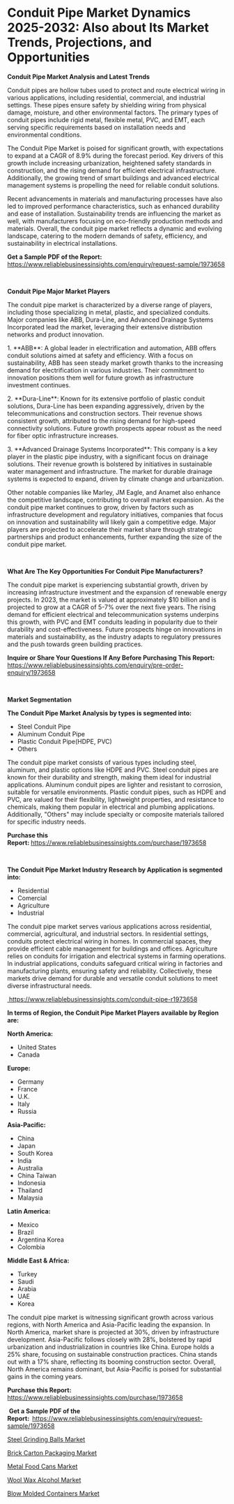 <p><h1>Conduit Pipe Market Dynamics 2025-2032: Also about Its Market Trends, Projections, and Opportunities</h1></p><p><strong>Conduit Pipe Market Analysis and Latest Trends</strong></p>
<p><p>Conduit pipes are hollow tubes used to protect and route electrical wiring in various applications, including residential, commercial, and industrial settings. These pipes ensure safety by shielding wiring from physical damage, moisture, and other environmental factors. The primary types of conduit pipes include rigid metal, flexible metal, PVC, and EMT, each serving specific requirements based on installation needs and environmental conditions.</p><p>The Conduit Pipe Market is poised for significant growth, with expectations to expand at a CAGR of 8.9% during the forecast period. Key drivers of this growth include increasing urbanization, heightened safety standards in construction, and the rising demand for efficient electrical infrastructure. Additionally, the growing trend of smart buildings and advanced electrical management systems is propelling the need for reliable conduit solutions.</p><p>Recent advancements in materials and manufacturing processes have also led to improved performance characteristics, such as enhanced durability and ease of installation. Sustainability trends are influencing the market as well, with manufacturers focusing on eco-friendly production methods and materials. Overall, the conduit pipe market reflects a dynamic and evolving landscape, catering to the modern demands of safety, efficiency, and sustainability in electrical installations.</p></p>
<p><strong>Get a Sample PDF of the Report:&nbsp;</strong> <a href="https://www.reliablebusinessinsights.com/enquiry/request-sample/1973658?utm_campaign=117&utm_medium=2&utm_source=Github&utm_content=ia&utm_term=01042025&utm_id=conduit-pipe">https://www.reliablebusinessinsights.com/enquiry/request-sample/1973658</a></p>
<p>&nbsp;</p>
<p><strong>Conduit Pipe Major Market Players</strong></p>
<p><p>The conduit pipe market is characterized by a diverse range of players, including those specializing in metal, plastic, and specialized conduits. Major companies like ABB, Dura-Line, and Advanced Drainage Systems Incorporated lead the market, leveraging their extensive distribution networks and product innovation.</p><p>1. **ABB**: A global leader in electrification and automation, ABB offers conduit solutions aimed at safety and efficiency. With a focus on sustainability, ABB has seen steady market growth thanks to the increasing demand for electrification in various industries. Their commitment to innovation positions them well for future growth as infrastructure investment continues.</p><p>2. **Dura-Line**: Known for its extensive portfolio of plastic conduit solutions, Dura-Line has been expanding aggressively, driven by the telecommunications and construction sectors. Their revenue shows consistent growth, attributed to the rising demand for high-speed connectivity solutions. Future growth prospects appear robust as the need for fiber optic infrastructure increases.</p><p>3. **Advanced Drainage Systems Incorporated**: This company is a key player in the plastic pipe industry, with a significant focus on drainage solutions. Their revenue growth is bolstered by initiatives in sustainable water management and infrastructure. The market for durable drainage systems is expected to expand, driven by climate change and urbanization.</p><p>Other notable companies like Marley, JM Eagle, and Anamet also enhance the competitive landscape, contributing to overall market expansion. As the conduit pipe market continues to grow, driven by factors such as infrastructure development and regulatory initiatives, companies that focus on innovation and sustainability will likely gain a competitive edge. Major players are projected to accelerate their market share through strategic partnerships and product enhancements, further expanding the size of the conduit pipe market.</p></p>
<p>&nbsp;</p>
<p><strong>What Are The Key Opportunities For Conduit Pipe Manufacturers?</strong></p>
<p><p>The conduit pipe market is experiencing substantial growth, driven by increasing infrastructure investment and the expansion of renewable energy projects. In 2023, the market is valued at approximately $10 billion and is projected to grow at a CAGR of 5-7% over the next five years. The rising demand for efficient electrical and telecommunication systems underpins this growth, with PVC and EMT conduits leading in popularity due to their durability and cost-effectiveness. Future prospects hinge on innovations in materials and sustainability, as the industry adapts to regulatory pressures and the push towards green building practices.</p></p>
<p><strong>Inquire or Share Your Questions If Any Before Purchasing This Report:</strong> <a href="https://www.reliablebusinessinsights.com/enquiry/pre-order-enquiry/1973658?utm_campaign=117&utm_medium=2&utm_source=Github&utm_content=ia&utm_term=01042025&utm_id=conduit-pipe">https://www.reliablebusinessinsights.com/enquiry/pre-order-enquiry/1973658</a></p>
<p>&nbsp;</p>
<p><strong>Market Segmentation</strong></p>
<p><strong>The Conduit Pipe Market Analysis by types is segmented into:</strong></p>
<p><ul><li>Steel Conduit Pipe</li><li>Aluminum Conduit Pipe</li><li>Plastic Conduit Pipe(HDPE, PVC)</li><li>Others</li></ul></p>
<p><p>The conduit pipe market consists of various types including steel, aluminum, and plastic options like HDPE and PVC. Steel conduit pipes are known for their durability and strength, making them ideal for industrial applications. Aluminum conduit pipes are lighter and resistant to corrosion, suitable for versatile environments. Plastic conduit pipes, such as HDPE and PVC, are valued for their flexibility, lightweight properties, and resistance to chemicals, making them popular in electrical and plumbing applications. Additionally, "Others" may include specialty or composite materials tailored for specific industry needs.</p></p>
<p><strong>Purchase this Report:&nbsp;</strong><a href="https://www.reliablebusinessinsights.com/purchase/1973658?utm_campaign=117&utm_medium=2&utm_source=Github&utm_content=ia&utm_term=01042025&utm_id=conduit-pipe">https://www.reliablebusinessinsights.com/purchase/1973658</a></p>
<p>&nbsp;</p>
<p><strong>The Conduit Pipe Market Industry Research by Application is segmented into:</strong></p>
<p><ul><li>Residential</li><li>Comercial</li><li>Agriculture</li><li>Industrial</li></ul></p>
<p><p>The conduit pipe market serves various applications across residential, commercial, agricultural, and industrial sectors. In residential settings, conduits protect electrical wiring in homes. In commercial spaces, they provide efficient cable management for buildings and offices. Agriculture relies on conduits for irrigation and electrical systems in farming operations. In industrial applications, conduits safeguard critical wiring in factories and manufacturing plants, ensuring safety and reliability. Collectively, these markets drive demand for durable and versatile conduit solutions to meet diverse infrastructural needs.</p></p>
<p><a href="https://www.reliablebusinessinsights.com/conduit-pipe-r1973658?utm_campaign=117&utm_medium=2&utm_source=Github&utm_content=ia&utm_term=01042025&utm_id=conduit-pipe">&nbsp;https://www.reliablebusinessinsights.com/conduit-pipe-r1973658</a></p>
<p><strong>In terms of Region, the Conduit Pipe Market Players available by Region are:</strong></p>
<p>
    <p> <strong> North America: </strong>
        <ul>
            <li>United States</li>
            <li>Canada</li>
        </ul>
        </p> 
    <p> <strong> Europe: </strong>
        <ul>
            <li>Germany</li>
            <li>France</li>
            <li>U.K.</li>
            <li>Italy</li>
            <li>Russia</li>
        </ul>
        </p> 
    <p> <strong> Asia-Pacific: </strong>
        <ul>
            <li>China</li>
            <li>Japan</li>
            <li>South Korea</li>
            <li>India</li>
            <li>Australia</li>
            <li>China Taiwan</li>
            <li>Indonesia</li>
            <li>Thailand</li>
            <li>Malaysia</li>
        </ul>
        </p> 
    <p> <strong> Latin America: </strong>
        <ul>
            <li>Mexico</li>
            <li>Brazil</li>
            <li>Argentina Korea</li>
            <li>Colombia</li>
        </ul>
        </p> 
    <p> <strong> Middle East & Africa: </strong>
        <ul>
            <li>Turkey</li>
            <li>Saudi</li>
            <li>Arabia</li>
            <li>UAE</li>
            <li>Korea</li>
        </ul>
    </p>
    </p>
<p><p>The conduit pipe market is witnessing significant growth across various regions, with North America and Asia-Pacific leading the expansion. In North America, market share is projected at 30%, driven by infrastructure development. Asia-Pacific follows closely with 28%, bolstered by rapid urbanization and industrialization in countries like China. Europe holds a 25% share, focusing on sustainable construction practices. China stands out with a 17% share, reflecting its booming construction sector. Overall, North America remains dominant, but Asia-Pacific is poised for substantial gains in the coming years.</p></p>
<p><strong>Purchase this Report: </strong><a href="https://www.reliablebusinessinsights.com/purchase/1973658?utm_campaign=117&utm_medium=2&utm_source=Github&utm_content=ia&utm_term=01042025&utm_id=conduit-pipe">https://www.reliablebusinessinsights.com/purchase/1973658</a></p>
<p>&nbsp;<strong>Get a Sample PDF of the Report:&nbsp;&nbsp;</strong><a href="https://www.reliablebusinessinsights.com/enquiry/request-sample/1973658?utm_campaign=117&utm_medium=2&utm_source=Github&utm_content=ia&utm_term=01042025&utm_id=conduit-pipe">https://www.reliablebusinessinsights.com/enquiry/request-sample/1973658</a></p>
<p><strong></strong></p>
<p><p><a href="https://github.com/shefikagbons/Market-Research-Report-List-1/blob/main/steel-grinding-balls-market.md?utm_campaign=117&utm_medium=2&utm_source=Github&utm_content=ia&utm_term=01042025&utm_id=conduit-pipe">Steel Grinding Balls Market</a></p><p><a href="https://github.com/signallaikun/Market-Research-Report-List-1/blob/main/brick-carton-packaging-market.md?utm_campaign=117&utm_medium=2&utm_source=Github&utm_content=ia&utm_term=01042025&utm_id=conduit-pipe">Brick Carton Packaging Market</a></p><p><a href="https://github.com/nontoengolo/Market-Research-Report-List-1/blob/main/metal-food-cans-market.md?utm_campaign=117&utm_medium=2&utm_source=Github&utm_content=ia&utm_term=01042025&utm_id=conduit-pipe">Metal Food Cans Market</a></p><p><a href="https://github.com/pomasifilo/Market-Research-Report-List-1/blob/main/wool-wax-alcohol-market.md?utm_campaign=117&utm_medium=2&utm_source=Github&utm_content=ia&utm_term=01042025&utm_id=conduit-pipe">Wool Wax Alcohol Market</a></p><p><a href="https://github.com/mateyappiazo/Market-Research-Report-List-1/blob/main/blow-molded-containers-market.md?utm_campaign=117&utm_medium=2&utm_source=Github&utm_content=ia&utm_term=01042025&utm_id=conduit-pipe">Blow Molded Containers Market</a></p></p>